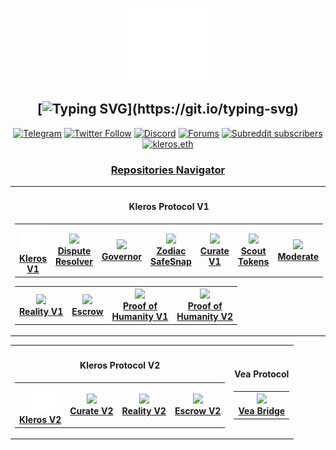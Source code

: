 <span align="center">
  <p align="center">
    <a href="https://kleros.io">
      <img alt="Kleros" src="https://raw.githubusercontent.com/kleros/.github/refs/heads/master/assets/kleros-symbol2.svg" width="128">
    </a>
  </p>

[![Typing SVG](https://readme-typing-svg.demolab.com?font=Fira+Code&duration=2000&pause=500&color=8421F5&multiline=true&width=190&lines=Just+use+Kleros!)](https://git.io/typing-svg)
---

[![Telegram](https://img.shields.io/badge/Telegram-black?logo=telegram&logoColor=white)](https://t.me/kleros)
[![Twitter Follow](https://img.shields.io/twitter/follow/kleros_io?color=black&label=Twitter&logo=twitter&logoColor=white&style=plastic)](https://twitter.com/@kleros_io)
[![Discord](https://img.shields.io/discord/833691260472393729?color=black&label=discord&logo=discord&logoColor=white)](https://discord.gg/MhXQGCyHd9)
[![Forums](https://img.shields.io/discourse/posts?label=Forums&color=black&logo=discourse&server=https%3A%2F%2Fforum.kleros.io)](https://forum.kleros.io/)
[![Subreddit subscribers](https://img.shields.io/reddit/subreddit-subscribers/kleros?color=black&label=Reddit&logo=reddit&logoColor=white)](https://www.reddit.com/r/Kleros/)
[![kleros.eth](https://img.shields.io/static/v1?label=&message=kleros.eth&color=black&logo=ethereum&logoColor=white)](https://etherscan.io/enslookup-search?search=kleros.eth)

  <h3>
    <a href="https://github.com/kleros/.github/blob/master/profile/NAVIGATOR.md">
      Repositories Navigator
    </a>
  </h3>
  
  <table align="center">
    <tr>
      <th>
        <h4>
          Kleros Protocol V1
        </h4>
        <table align="center">
          <tr>
            <th>
              <a href="https://github.com/search?q=org%3Akleros+topic%3Akleros-V1">
                <img src="https://raw.githubusercontent.com/kleros/.github/refs/heads/master/assets/kleros-symbol2.svg" width="48">
                <br />
                <b>Kleros V1<b />
              </a>
            </th>
            <th>
              <a href="https://github.com/search?q=org%3Akleros+topic%3Adispute-resolver">
                <img src="https://raw.githubusercontent.com/kleros/.github/master/assets/symbol-dispute-resolver.svg"
                  width="48">
                <br />
                <b>Dispute</br>Resolver<b />
              </a>
            </th>
            <th>
              <a href="https://github.com/search?q=org%3Akleros+topic%3Agovernor+fork%3Atrue+archived%3Afalse">
                <img src="https://raw.githubusercontent.com/kleros/.github/master/assets/governor.png" width="48">
                <br />
                <b>Governor<b />
              </a>
            </th>
            <th>
              <a href="https://github.com/search?q=org%3Akleros+topic%3Agnosis-zodiac-reality-governor">
                <img src="https://raw.githubusercontent.com/kleros/.github/master/assets/governor.png" width="48">
                <br />
                <b>Zodiac</br>SafeSnap<b />
              </a>
            </th>
            <th>
              <a href="https://github.com/search?q=org%3Akleros+topic%3ACurated-Lists-V1">
                <img src="https://raw.githubusercontent.com/kleros/.github/master/assets/symbol-curate.svg" width="48">
                <br />
                <b>Curate V1<b />
              </a>
            </th>
            <th>
              <a href="https://github.com/search?q=org%3Akleros+fork%3Atrue+topic%3AScout">
                <img src="https://raw.githubusercontent.com/kleros/.github/master/assets/symbol-curate.svg" width="48">
                <br />
                <b>Scout</br>Tokens<b />
              </a>
            </th>
            <th>
              <a href="https://github.com/search?q=org%3Akleros+topic%3Amoderate">
                <img src="https://raw.githubusercontent.com/kleros/.github/master/assets/symbol-moderate.svg" width="48">
                <br />
                <b>Moderate<b />
              </a>
            </th>
          </tr>
        </table>
        <table align="center">
          <tr>
            <th>
              <a href="https://github.com/search?q=org%3Akleros+topic%3AReality">
                <img src="https://raw.githubusercontent.com/kleros/.github/master/assets/symbol-oracle.svg" width="48">
                <br />
                <b>Reality V1<b />
              </a>
            </th>
            <th>
              <a href="https://github.com/search?q=org%3Akleros+topic%3AEscrow">
                <img src="https://raw.githubusercontent.com/kleros/.github/master/assets/symbol-escrow.svg" width="48">
                <br />
                <b>Escrow<b />
              </a>
            </th>
            <th>
              <a href="https://github.com/search?q=org%3Aproof-of-humanity+topic%3Aproof-of-humanity">
                <img src="https://raw.githubusercontent.com/kleros/.github/master/assets/symbol-poh.svg" width="48">
                <br />
                <b>Proof of</br>Humanity V1<b />
              </a>
            </th>
            <th>
              <a href="https://github.com/search?q=org%3Aproof-of-humanity+topic%3Aproof-of-humanity-V2">
                <img src="https://raw.githubusercontent.com/kleros/.github/master/assets/symbol-poh.svg" width="48">
                <br />
                <b>Proof of</br>Humanity V2<b />
              </a>
            </th>
          </tr>
        </table>
      </th>
    </tr>
  </table>

  <table align="center">
    </tr>
    <tr>
      <th>
        <h4>
          Kleros Protocol V2
        </h4>
        <table>
          <tr>
            <th>
              <a href="https://github.com/search?q=org%3Akleros+topic%3Akleros-V2">
                <img src="https://raw.githubusercontent.com/kleros/.github/refs/heads/master/assets/kleros-symbol2.svg" width="48">
                <br />
                <b>Kleros V2<b />
              </a>
            </th>
            <th>
              <a href="https://github.com/search?q=org%3Akleros+topic%3ACurated-Lists-V2">
                <img src="https://raw.githubusercontent.com/kleros/.github/master/assets/symbol-curate.svg" width="48">
                <br />
                <b>Curate V2<b />
              </a>
            </th>
            <th>
              <a href="https://github.com/search?q=org%3Akleros+topic%3AReality-V2">
                <img src="https://raw.githubusercontent.com/kleros/.github/master/assets/symbol-oracle.svg" width="48">
                <br />
                <b>Reality V2<b />
              </a>
            </th>
            <th>
              <a href="https://github.com/search?q=org%3Akleros+topic%3AEscrow-V2">
                <img src="https://raw.githubusercontent.com/kleros/.github/master/assets/symbol-escrow.svg" width="48">
                <br />
                <b>Escrow V2<b />
              </a>
            </th>
          </tr>
        </table>
      </th>
      <th>
        <h4>
          Vea Protocol
        </h4>
        <table>
          <th>
            <a href="https://github.com/search?q=org%3Akleros+topic%3Avea">
              <img src="https://raw.githubusercontent.com/kleros/.github/master/assets/symbol-vea.png" width="48">
              <br />
              <b>Vea Bridge<b />
            </a>
          </th>
        </table>
      </th>
    </tr>
  </table>

</span>
